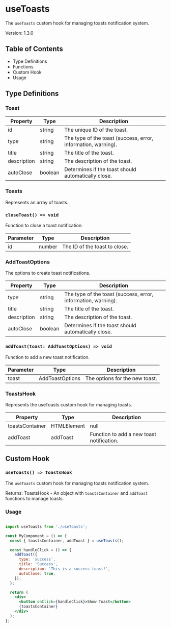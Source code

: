 # useToasts

The `useToasts` custom hook for managing toasts notification system.

Version: 1.3.0

## Table of Contents

- Type Definitions
- Functions
- Custom Hook
- Usage

## Type Definitions

### Toast

| Property    | Type    | Description                                                   |
|-------------|---------|---------------------------------------------------------------|
| id          | string  | The unique ID of the toast.                                   |
| type        | string  | The type of the toast (success, error, information, warning). |
| title       | string  | The title of the toast.                                       |
| description | string  | The description of the toast.                                 |
| autoClose   | boolean | Determines if the toast should automatically close.           |

### Toasts

Represents an array of toasts.

### `closeToast() => void`

Function to close a toast notification.

| Parameter | Type   | Description                   |
|-----------|--------|-------------------------------|
| id        | number | The ID of the toast to close. |

### AddToastOptions

The options to create toast notifications.

| Property    | Type    | Description                                                   |
|-------------|---------|---------------------------------------------------------------|
| type        | string  | The type of the toast (success, error, information, warning). |
| title       | string  | The title of the toast.                                       |
| description | string  | The description of the toast.                                 |
| autoClose   | boolean | Determines if the toast should automatically close.           |

### `addToast(toast: AddToastOptions) => void`

Function to add a new toast notification.

| Parameter | Type            | Description                    |
|-----------|-----------------|--------------------------------|
| toast     | AddToastOptions | The options for the new toast. |

### ToastsHook

Represents the useToasts custom hook for managing toasts.

| Property        | Type             | Description                               |
|-----------------|------------------|-------------------------------------------|
| toastsContainer | HTMLElement|null | The DOM container element for the toasts. |
| addToast        | addToast         | Function to add a new toast notification. |

## Custom Hook

### `useToasts() => ToastsHook`

The `useToasts` custom hook for managing toasts notification system.

Returns: ToastsHook - An object with `toastsContainer` and `addToast` functions to manage toasts.

### Usage

```jsx

import useToasts from './useToasts';

const MyComponent = () => {
  const { toastsContainer, addToast } = useToasts();

  const handleClick = () => {
    addToast({
      type: 'success',
      title: 'Success',
      description: 'This is a success toast!',
      autoClose: true,
    });
  };

  return (
    <div>
      <button onClick={handleClick}>Show Toast</button>
      {toastsContainer}
    </div>
  );
};
```
